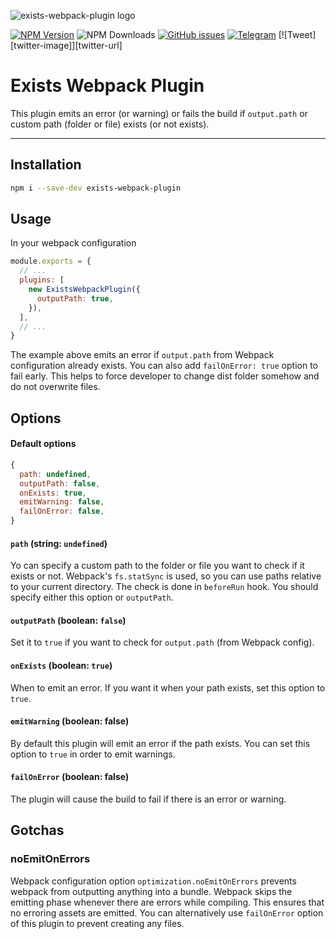 ![exists-webpack-plugin logo](https://i.imgur.com/CH8iInH.png)

[![NPM Version][npm-image]][npm-url] ![NPM Downloads][downloads-image] [![GitHub issues][issues-image]][issues-url] [![Telegram][telegram-image]][telegram-url] [![Tweet][twitter-image]][twitter-url]

[npm-image]: https://img.shields.io/npm/v/exists-webpack-plugin.svg
[npm-url]: https://www.npmjs.com/package/exists-webpack-plugin
[downloads-image]: https://img.shields.io/npm/dw/exists-webpack-plugin.svg
[deps-image]: https://david-dm.org/doasync/exists-webpack-plugin.svg
[issues-image]: https://img.shields.io/github/issues/doasync/exists-webpack-plugin.svg
[issues-url]: https://github.com/doasync/exists-webpack-plugin/issues
[license-image]: https://img.shields.io/badge/license-MIT-blue.svg
[license-url]: https://raw.githubusercontent.com/doasync/exists-webpack-plugin/master/LICENSE
[telegram-image]: http://i.imgur.com/WANXk3d.png
[telegram-url]: https://t.me/doasync

Exists Webpack Plugin
===================

This plugin emits an error (or warning) or fails the build if `output.path` or custom path (folder or file) exists (or not exists).

----------

Installation
-------------

```bash
npm i --save-dev exists-webpack-plugin
```

Usage
-------------------

In your webpack configuration

```js
module.exports = {
  // ...
  plugins: [
    new ExistsWebpackPlugin({
      outputPath: true,
    }),
  ],
  // ...
}
```

The example above emits an error if `output.path` from Webpack configuration already exists.
You can also add `failOnError: true` option to fail early. This helps to force developer
to change dist folder somehow and do not overwrite files.

Options
-------------------

#### Default options
```js
{
  path: undefined,
  outputPath: false,
  onExists: true,
  emitWarning: false,
  failOnError: false,
}
```

#### `path` (string: `undefined`)

Yo can specify a custom path to the folder or file you want to check
if it exists or not. Webpack's `fs.statSync` is used,
so you can use paths relative to your current directory.
The check is done in `beforeRun` hook. You should specify either
this option or `outputPath`.

#### `outputPath` (boolean: `false`)

Set it to `true` if you want to check for `output.path` (from Webpack config).

#### `onExists` (boolean: `true`)

When to emit an error. If you want it when your path exists, set this option to `true`.

#### `emitWarning` (boolean: false)

By default this plugin will emit an error if the path exists. You can set this option to `true` in order to emit warnings.

#### `failOnError` (boolean: false)

The plugin will cause the build to fail if there is an error or warning.

## Gotchas

### noEmitOnErrors

Webpack configuration option `optimization.noEmitOnErrors` prevents webpack
from outputting anything into a bundle. Webpack skips the emitting
phase whenever there are errors while compiling. This ensures that
no erroring assets are emitted. You can alternatively use `failOnError` option
of this plugin to prevent creating any files.

